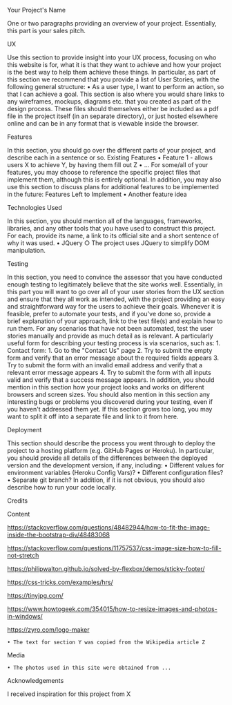 Your Project's Name

One or two paragraphs providing an overview of your project.
Essentially, this part is your sales pitch.

UX

Use this section to provide insight into your UX process, focusing on who this website is for, what it is that they want to achieve and how your project is the best way to help them achieve these things.
In particular, as part of this section we recommend that you provide a list of User Stories, with the following general structure:
	• As a user type, I want to perform an action, so that I can achieve a goal.
This section is also where you would share links to any wireframes, mockups, diagrams etc. that you created as part of the design process. These files should themselves either be included as a pdf file in the project itself (in an separate directory), or just hosted elsewhere online and can be in any format that is viewable inside the browser.

Features

In this section, you should go over the different parts of your project, and describe each in a sentence or so.
Existing Features
	• Feature 1 - allows users X to achieve Y, by having them fill out Z
	• ...
For some/all of your features, you may choose to reference the specific project files that implement them, although this is entirely optional.
In addition, you may also use this section to discuss plans for additional features to be implemented in the future:
Features Left to Implement
	• Another feature idea

Technologies Used

In this section, you should mention all of the languages, frameworks, libraries, and any other tools that you have used to construct this project. For each, provide its name, a link to its official site and a short sentence of why it was used.
	• JQuery
		○ The project uses JQuery to simplify DOM manipulation.

Testing

In this section, you need to convince the assessor that you have conducted enough testing to legitimately believe that the site works well. Essentially, in this part you will want to go over all of your user stories from the UX section and ensure that they all work as intended, with the project providing an easy and straightforward way for the users to achieve their goals.
Whenever it is feasible, prefer to automate your tests, and if you've done so, provide a brief explanation of your approach, link to the test file(s) and explain how to run them.
For any scenarios that have not been automated, test the user stories manually and provide as much detail as is relevant. A particularly useful form for describing your testing process is via scenarios, such as:
	1. Contact form:
		1. Go to the "Contact Us" page
		2. Try to submit the empty form and verify that an error message about the required fields appears
		3. Try to submit the form with an invalid email address and verify that a relevant error message appears
		4. Try to submit the form with all inputs valid and verify that a success message appears.
In addition, you should mention in this section how your project looks and works on different browsers and screen sizes.
You should also mention in this section any interesting bugs or problems you discovered during your testing, even if you haven't addressed them yet.
If this section grows too long, you may want to split it off into a separate file and link to it from here.

Deployment

This section should describe the process you went through to deploy the project to a hosting platform (e.g. GitHub Pages or Heroku).
In particular, you should provide all details of the differences between the deployed version and the development version, if any, including:
	• Different values for environment variables (Heroku Config Vars)?
	• Different configuration files?
	• Separate git branch?
In addition, if it is not obvious, you should also describe how to run your code locally.

Credits

Content

https://stackoverflow.com/questions/48482944/how-to-fit-the-image-inside-the-bootstrap-div/48483068

https://stackoverflow.com/questions/11757537/css-image-size-how-to-fill-not-stretch

https://philipwalton.github.io/solved-by-flexbox/demos/sticky-footer/

https://css-tricks.com/examples/hrs/

https://tinyjpg.com/

https://www.howtogeek.com/354015/how-to-resize-images-and-photos-in-windows/

https://zyro.com/logo-maker

	• The text for section Y was copied from the Wikipedia article Z

Media

	• The photos used in this site were obtained from ...

Acknowledgements

I received inspiration for this project from X